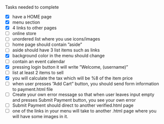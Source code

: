 Tasks needed to complete
- [x] have a HOME page 
- [x] menu section 
- [x] 4 links to other pages
- [ ] online store
- [ ] unordered list where you use icons/images
- [ ] home page should contain ”aside”
- [ ] aside should have 3 list items such as links
- [x] background color in the menu should change 
- [ ] contain an event calendar
- [x] pressing login button it will write ”Welcome, (username)”
- [ ] list at least 2 items to sell
- [x] you will calculate the tax which will be %8 of the item price
- [ ] when user presses ”Add Cart” button, you should send form information to payment.html file
- [ ] Create your own error message so that when user leaves input empty and presses Submit Payment button, you see your own error
- [ ] Submit Payment should direct to another verified.html page
- [ ] one of the links in your menu will take to another .html page where you will have some images in it.